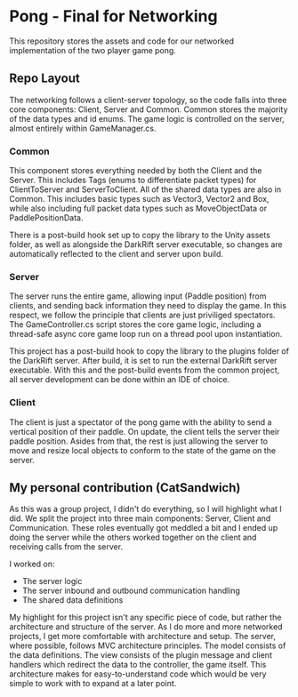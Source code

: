 # Pong - Final for Networking
This repository stores the assets and code for our networked implementation of the two player game pong.

## Repo Layout
The networking follows a client-server topology, so the code falls into three core components: Client, Server and Common. 
Common stores the majority of the data types and id enums. The game logic is controlled on the server, almost entirely within GameManager.cs.

### Common
This component stores everything needed by both the Client and the Server. This includes Tags (enums to differentiate packet types) for ClientToServer and ServerToClient. 
All of the shared data types are also in Common. This includes basic types such as Vector3, Vector2 and Box, while also including full packet 
data types such as MoveObjectData or PaddlePositionData.

There is a post-build hook set up to copy the library to the Unity assets folder, as well as alongside the DarkRift server executable, 
so changes are automatically reflected to the client and server upon build.

### Server
The server runs the entire game, allowing input (Paddle position) from clients, and sending back information they need to display the game. In this respect, we follow the principle
that clients are just priviliged spectators. The GameController.cs script stores the core game logic, including a thread-safe async core game loop run on a thread pool upon instantiation.

This project has a post-build hook to copy the library to the plugins folder of the DarkRift server. After build, it is set to run the external DarkRift server executable. With
this and the post-build events from the common project, all server development can be done within an IDE of choice.

### Client
The client is just a spectator of the pong game with the ability to send a vertical position of their paddle. On update, the client tells the server their paddle position. Asides from
that, the rest is just allowing the server to move and resize local objects to conform to the state of the game on the server.

## My personal contribution (CatSandwich)
As this was a group project, I didn't do everything, so I will highlight what I did. We split the project into three main components: Server, Client and Communication. These roles
eventually got meddled a bit and I ended up doing the server while the others worked together on the client and receiving calls from the server.

I worked on:
- The server logic
- The server inbound and outbound communication handling
- The shared data definitions

My highlight for this project isn't any specific piece of code, but rather the architecture and structure of the server. As I do more and more networked projects, I get more comfortable
with architecture and setup. The server, where possible, follows MVC architecture principles. The model consists of the data definitions. The view consists of the plugin message
and client handlers which redirect the data to the controller, the game itself. This architecture makes for easy-to-understand code which would be very simple to work with to expand
at a later point.
